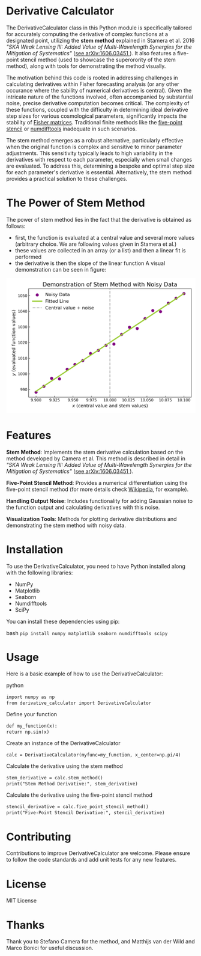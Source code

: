 # Derivative Calculator

The DerivativeCalculator class in this Python module is specifically tailored for accurately computing the derivative of complex functions at a designated point, utilizing the **stem method** explained in Stamera et al. 2016 *"SKA Weak Lensing III: Added Value of Multi-Wavelength Synergies for the Mitigation of Systematics"* ([see arXiv:1606.03451
](https://arxiv.org/abs/1606.03451)). It also features a five-point stencil method (used to showcase the superorority of the stem method), along with tools for demonstrating the method visually.

The motivation behind this code is rooted in addressing challenges in calculating derivatives within Fisher forecasting analysis (or any other occurance where the sability of numerical derivatives is central). Given the intricate nature of the functions involved, often accompanied by substantial noise, precise derivative computation becomes critical. The complexity of these functions, coupled with the difficulty in determining ideal derivative step sizes for various cosmological parameters, significantly impacts the stability of [Fisher matrices](https://en.wikipedia.org/wiki/Fisher_information). Traditional finite methods like the [five-point stencil](https://en.wikipedia.org/wiki/Five-point_stencil) or [numdifftools](https://numdifftools.readthedocs.io/en/master/) inadequate in such scenarios.

The stem method emerges as a robust alternative, particularly effective when the original function is complex and sensitive to minor parameter adjustments. This sensitivity typically leads to high variability in the derivatives with respect to each parameter, especially when small changes are evaluated. To address this, determining a bespoke and optimal step size for each parameter's derivative is essential. Alternatively, the stem method provides a practical solution to these challenges.

# The Power of Stem Method

The power of stem method lies in the fact that the derivative is obtained as follows:
 - first, the function is evaluated at a central value and several more values (arbitrary choice. We are following values given in Stamera et al.)
 - these values are collected in an array (or a list) and then a linear fit is performed
 - the derivative is then the slope of the linear function
A visual demonstration can be seen in figure:

![A showcase of the idea behind the stem method: function is evaluated multiple times, each value (purple scatter) is plotted and then linearly fitted (green line). The derivative is then the slope of the linear function.](/plots/stem_demonstration.png)

# Features

**Stem Method**: Implements the stem derivative calculation based on the method developed by Camera et al.
This method is described in detail in *"SKA Weak Lensing III: Added Value of Multi-Wavelength Synergies for the Mitigation of Systematics"* ([see arXiv:1606.03451
](https://arxiv.org/abs/1606.03451)).

**Five-Point Stencil Method**: Provides a numerical differentiation using the five-point stencil method (for more details check [Wikipedia](https://en.wikipedia.org/wiki/Five-point_stencil), for example).

**Handling Output Noise**: Includes functionality for adding Gaussian noise to the function output and calculating derivatives with this noise.

**Visualization Tools**: Methods for plotting derivative distributions and demonstrating the stem method with noisy data.

# Installation

To use the DerivativeCalculator, you need to have Python installed along with the following libraries:

- NumPy
- Matplotlib
- Seaborn
- Numdifftools
- SciPy

You can install these dependencies using pip:

bash
```pip install numpy matplotlib seaborn numdifftools scipy```

# Usage

Here is a basic example of how to use the DerivativeCalculator:

python
```
import numpy as np
from derivative_calculator import DerivativeCalculator
```

Define your function
```
def my_function(x):
return np.sin(x)
```

Create an instance of the DerivativeCalculator
```
calc = DerivativeCalculator(myfunc=my_function, x_center=np.pi/4)
```

Calculate the derivative using the stem method
```
stem_derivative = calc.stem_method()
print("Stem Method Derivative:", stem_derivative)
```

Calculate the derivative using the five-point stencil method
```
stencil_derivative = calc.five_point_stencil_method()
print("Five-Point Stencil Derivative:", stencil_derivative)
```

# Contributing

Contributions to improve DerivativeCalculator are welcome. Please ensure to follow the code standards and add unit tests for any new features.

# License

MIT License

# Thanks

Thank you to Stefano Camera for the method, and Matthijs van der Wild and Marco Bonici for useful discussion.
